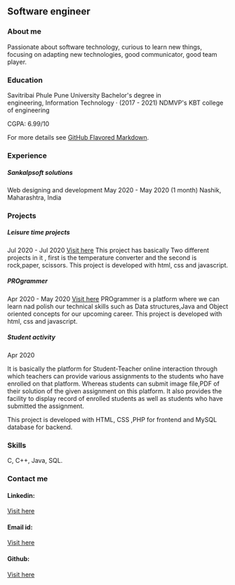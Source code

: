 ## Software engineer





### About me

Passionate about software technology, curious to learn new things, focusing on adapting new technologies, good communicator, good team player.





### Education

Savitribai Phule Pune University Bachelor's degree in engineering, Information Technology · (2017 - 2021)
NDMVP's KBT college of engineering

CGPA: 6.99/10







For more details see [GitHub Flavored Markdown](https://guides.github.com/features/mastering-markdown/).



### Experience



##### Sankalpsoft solutions
Web designing and development 
May 2020 - May 2020 (1 month) 
Nashik, Maharashtra, India


### Projects


 ##### Leisure time projects 
 
 Jul 2020 - Jul 2020 
 [Visit here](https://leisuretimeprojects.imfast.io/sitehome.htm)
 This project has basically Two different projects in it , first is the temperature converter and the second is rock,paper, scissors.
 This project is developed with html, css and javascript.
 
 
 
 ##### PROgrammer
 
 Apr 2020 - May 2020 
 [Visit here](https://pro_grammer.imfast.io/home_page.htm)
 PROgrammer is a platform where we can learn nad polish our technical skills such as Data structures,Java and Object oriented concepts for our upcoming career.
 This project is developed with html, css and javascript.



##### Student activity

Apr 2020

It is basically the platform for Student-Teacher online interaction through which teachers can provide various assignments to the students who have enrolled on that platform.
Whereas students can submit image file,PDF of their solution of the given assignment on this platform.
It also provides the facility to display record of enrolled students as well as students who have submitted the assignment.

This project is developed with HTML, CSS ,PHP for frontend and MySQL database for backend.



### Skills
C, C++, Java, SQL.






 
### Contact me

#### Linkedin:  
[Visit here](https://www.linkedin.com/in/rishikesh-dawalkar/)
#### Email id:
[Visit here](rishi8975dawalkar@gmail.com)
#### Github:
[Visit here](https://github.com/rishidawalkar)

